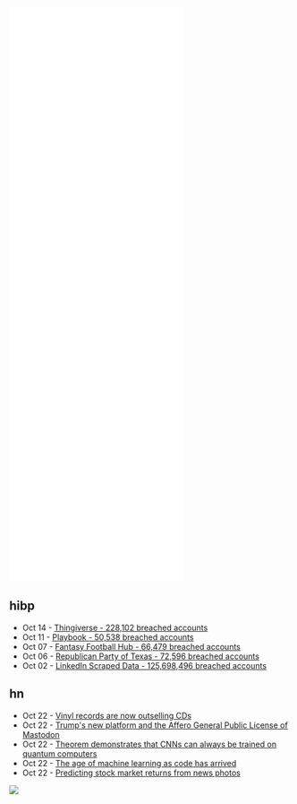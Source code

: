 ![Metrics](https://raw.githubusercontent.com/phixion/phixion/master/metrics.svg)

## hibp

<!--
for https://github.com/phixion/phixion/blob/main/.github/workflows/feeds.yml
-->
<!--START_SECTION:haveibeenpwnd-->
- Oct 14 - [Thingiverse - 228,102 breached accounts](https://haveibeenpwned.com/PwnedWebsites#Thingiverse)
- Oct 11 - [Playbook - 50,538 breached accounts](https://haveibeenpwned.com/PwnedWebsites#Playbook)
- Oct 07 - [Fantasy Football Hub - 66,479 breached accounts](https://haveibeenpwned.com/PwnedWebsites#FantasyFootballHub)
- Oct 06 - [Republican Party of Texas - 72,596 breached accounts](https://haveibeenpwned.com/PwnedWebsites#RepublicanPartyOfTexas)
- Oct 02 - [LinkedIn Scraped Data - 125,698,496 breached accounts](https://haveibeenpwned.com/PwnedWebsites#LinkedInScrape)
<!--END_SECTION:haveibeenpwnd-->

## hn

<!--
for https://github.com/phixion/phixion/blob/main/.github/workflows/feeds.yml
-->
<!--START_SECTION:hn-->
- Oct 22 - [Vinyl records are now outselling CDs](https://twitter.com/robwalling/status/1451570246935003140)
- Oct 22 - [Trump's new platform and the Affero General Public License of Mastodon](https://sfconservancy.org/blog/2021/oct/21/trump-groups-violates-affero-gpl/)
- Oct 22 - [Theorem demonstrates that CNNs can always be trained on quantum computers](https://discover.lanl.gov/news/releases/1015-quantum-ai/)
- Oct 22 - [The age of machine learning as code has arrived](https://huggingface.co/blog/the-age-of-ml-as-code)
- Oct 22 - [Predicting stock market returns from news photos](https://www.rmit.edu.au/news/media-releases-and-expert-comments/2021/oct/investor-mood-stock-photos)
<!--END_SECTION:hn-->

<!--
for https://yhype.me
-->
![](https://hit.yhype.me/github/profile?user_id=13013670)
